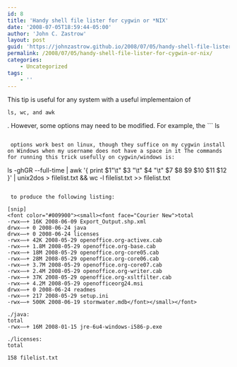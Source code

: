 ```yaml
---
id: 8
title: 'Handy shell file lister for cygwin or *NIX'
date: '2008-07-05T18:59:44-05:00'
author: 'John C. Zastrow'
layout: post
guid: 'https://johnzastrow.github.io/2008/07/05/handy-shell-file-lister-for-cygwin-or-nix/'
permalink: /2008/07/05/handy-shell-file-lister-for-cygwin-or-nix/
categories:
    - Uncategorized
tags:
    - ''
---
```


This tip is useful for any system with a useful implementaion of

```
ls, wc, and awk
```

. However, some options may need to be modified. For example, the ```
ls
```

 options work best on linux, though they suffice on my cygwin install on Windows when my username does not have a space in it The commands for running this trick usefully on cygwin/windows is:

```
ls -ghGR --full-time | awk '{ print $1"\t" $3 "\t" $4 "\t" $7 $8 $9 $10 $11 $12 }' | unix2dos > filelist.txt && wc -l filelist.txt >&gt; filelist.txt
```

 to produce the following listing:

[snip]  
<font color="#009900"><small><font face="Courier New">total   
-rwx——+ 16K 2008-06-09 Export_Output.shp.xml  
drwx——+ 0 2008-06-24 java  
drwx——+ 0 2008-06-24 licenses  
-rwx——+ 42K 2008-05-29 openoffice.org-activex.cab  
-rwx——+ 1.8M 2008-05-29 openoffice.org-base.cab  
-rwx——+ 18M 2008-05-29 openoffice.org-core05.cab  
-rwx——+ 28M 2008-05-29 openoffice.org-core06.cab  
-rwx——+ 3.7M 2008-05-29 openoffice.org-core07.cab  
-rwx——+ 2.4M 2008-05-29 openoffice.org-writer.cab  
-rwx——+ 37K 2008-05-29 openoffice.org-xsltfilter.cab  
-rwx——+ 4.2M 2008-05-29 openofficeorg24.msi  
drwx——+ 0 2008-06-24 readmes  
-rwx——+ 217 2008-05-29 setup.ini  
-rwx——+ 500K 2008-06-19 stormwater.mdb</font></small></font>

./java:   
total   
-rwx——+ 16M 2008-01-15 jre-6u4-windows-i586-p.exe

./licenses:   
total

158 filelist.txt